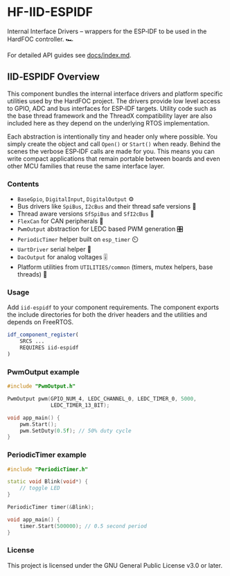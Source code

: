 # HF-IID-ESPIDF

Internal Interface Drivers – wrappers for the ESP‑IDF to be used in the HardFOC controller. 🏎️

For detailed API guides see [docs/index.md](docs/index.md).

## IID‑ESPIDF Overview

This component bundles the internal interface drivers and platform specific utilities used by the HardFOC project. The drivers provide low level access to GPIO, ADC and bus interfaces for ESP‑IDF targets. Utility code such as the base thread framework and the ThreadX compatibility layer are also included here as they depend on the underlying RTOS implementation.

Each abstraction is intentionally tiny and header only where possible. You simply create the object and call `Open()` or `Start()` when ready. Behind the scenes the verbose ESP‑IDF calls are made for you. This means you can write compact applications that remain portable between boards and even other MCU families that reuse the same interface layer.


### Contents
- `BaseGpio`, `DigitalInput`, `DigitalOutput` ⚙️
- Bus drivers like `SpiBus`, `I2cBus` and their thread safe versions 🚌
- Thread aware versions `SfSpiBus` and `SfI2cBus` 🧵
- `FlexCan` for CAN peripherals 🚐
- `PwmOutput` abstraction for LEDC based PWM generation 🎛️
- `PeriodicTimer` helper built on `esp_timer` ⏲️
- `UartDriver` serial helper 📡
- `DacOutput` for analog voltages 🎚️
- Platform utilities from `UTILITIES/common` (timers, mutex helpers, base threads) 🧰

### Usage
Add `iid-espidf` to your component requirements. The component exports the include directories for both the driver headers and the utilities and depends on FreeRTOS.

```cmake
idf_component_register(
    SRCS ...
    REQUIRES iid-espidf
)
```

### PwmOutput example
```cpp
#include "PwmOutput.h"

PwmOutput pwm(GPIO_NUM_4, LEDC_CHANNEL_0, LEDC_TIMER_0, 5000,
              LEDC_TIMER_13_BIT);

void app_main() {
    pwm.Start();
    pwm.SetDuty(0.5f); // 50% duty cycle
}
```

### PeriodicTimer example
```cpp
#include "PeriodicTimer.h"

static void Blink(void*) {
    // toggle LED
}

PeriodicTimer timer(&Blink);

void app_main() {
    timer.Start(500000); // 0.5 second period
}
```

### License

This project is licensed under the GNU General Public License v3.0 or later.
